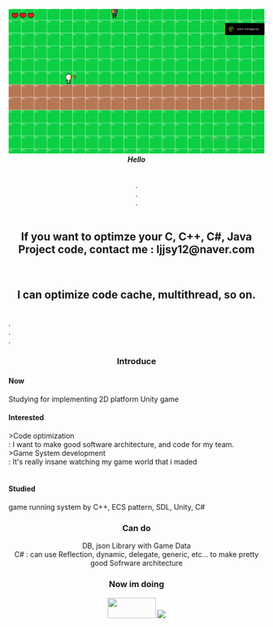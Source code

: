 
<p align="center">
  <img src="https://github.com/UserYoungJoon/UserYoungJoon/blob/main/ezgif-2-36161fcca3ce.gif" width="700" />
  <br />
  <em><b>Hello </b></em>
  <br />
  <br />
  <br />
  .<br />
  .<br />
  .<br />
  <br />
  <h2 align="center"> If you want to optimze your C, C++, C#, Java Project code, contact me : ljjsy12@naver.com </h2>  
  <br>
  <h2 align="center"> I can optimize code cache, multithread, so on. </h2>  
  <br>
  .<br />
  .<br />
  .<br />
  <h3 align="center"> Introduce </h3>
  
  <p align="center"> 
    <h4>Now</h4> 
      Studying for implementing 2D platform Unity game 
    <h4>Interested</h4> 
      >Code optimization<br/>
        : I want to make good software architecture, and code for my team. </br>
      >Game System development<br/>
        : It's really insane watching my game world that i maded</br>
    <br /> 
    <h4 >Studied</h4> 
    game running system by C++, ECS pattern, SDL, Unity, C#
  </p>
  
  <h3 align="center">Can do</h3>
  <p align="center"> 
    DB, json Library with Game Data<br/>
    C# : can use Reflection, dynamic, delegate, generic, etc... to make pretty good Sofrware architecture
  
  </p>
  <h3 align="center">Now im doing</h3>
  <p align="center">
  <img src="https://img.shields.io/badge/C++-F7DF1E?style=for-the-badge&logo=C++&logoColor=black" width="95" height = "40"/>
  <img src="https://img.shields.io/badge/Unity-2D&3D-blue?logo=Unity&logoColor=black" width="95" />
  </p>
  
  
  
</p>
